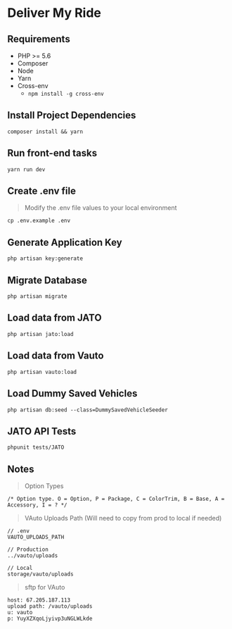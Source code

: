 # Deliver My Ride
## Requirements
- PHP >= 5.6
- Composer
- Node
- Yarn
- Cross-env
  - `npm install -g cross-env`

## Install Project Dependencies
```
composer install && yarn
```

## Run front-end tasks
```
yarn run dev
```

## Create .env file
> Modify the .env file values to your local environment
```
cp .env.example .env
```

## Generate Application Key
```
php artisan key:generate
```

## Migrate Database
```
php artisan migrate
```

## Load data from JATO
```
php artisan jato:load 
```

## Load data from Vauto
```
php artisan vauto:load 
```

## Load Dummy Saved Vehicles
```
php artisan db:seed --class=DummySavedVehicleSeeder
```

## JATO API Tests
```
phpunit tests/JATO
```

## Notes
> Option Types
```
/* Option type. O = Option, P = Package, C = ColorTrim, B = Base, A = Accessory, I = ? */
```

> VAuto Uploads Path (Will need to copy from prod to local if needed)
```
// .env
VAUTO_UPLOADS_PATH

// Production
../vauto/uploads

// Local
storage/vauto/uploads
```

> sftp for VAuto
```
host: 67.205.187.113
upload path: /vauto/uploads
u: vauto
p: YuyXZXqoLjyivp3uNGLWLkde
```